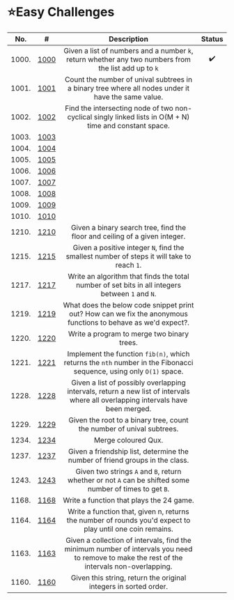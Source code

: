 # **⭐Easy Challenges**

| No. | #    | Description                     | Status |
|:---:|:---: |:---:                            |:---:   |
|1000.|[1000]| Given a list of numbers and a number `k`, return whether any two numbers from the list add up to `k`|✔️|
|1001.|[1001]|Count the number of unival subtrees in a binary tree where all nodes under it have the same value.||
|1002.|[1002]|Find the intersecting node of two non-cyclical singly linked lists in O(M + N) time and constant space.||
|1003.|[1003]|||
|1004.|[1004]|||
|1005.|[1005]|||
|1006.|[1006]|||
|1007.|[1007]|||
|1008.|[1008]|||
|1009.|[1009]|||
|1010.|[1010]|||
|1210.|[1210]| Given a binary search tree, find the floor and ceiling of a given integer.||
|1215.|[1215]|Given a positive integer `N`, find the smallest number of steps it will take to reach `1`.||
|1217.|[1217]|Write an algorithm that finds the total number of set bits in all integers between `1` and `N`.||
|1219.|[1219]|What does the below code snippet print out? How can we fix the anonymous functions to behave as we'd expect?.||
|1220.|[1220]|Write a program to merge two binary trees. ||
|1221.|[1221]|Implement the function `fib(n)`, which returns the `nth` number in the Fibonacci sequence, using only `O(1)` space. ||
|1228.|[1228]|Given a list of possibly overlapping intervals, return a new list of intervals where all overlapping intervals have been merged. ||
|1229.|[1229]|Given the root to a binary tree, count the number of unival subtrees. ||
|1234.|[1234]|Merge coloured Qux. ||
|1237.|[1237]|Given a friendship list, determine the number of friend groups in the class. ||
|1243.|[1243]|Given two strings `A` and `B`, return whether or not `A` can be shifted some number of times to get `B`.||
|1168.|[1168]|Write a function that plays the 24 game.||
|1164.|[1164]|Write a function that, given n, returns the number of rounds you'd expect to play until one coin remains.||
|1163.|[1163]|Given a collection of intervals, find the minimum number of intervals you need to remove to make the rest of the intervals non-overlapping.||
|1160.|[1160]| Given this string, return the original integers in sorted order.||





[1000]:https://github.com/NavarasP/Daily-Coding-Problems-and-Solutions/tree/main/Easy/Code/1000
[1001]:https://github.com/NavarasP/Daily-Coding-Problems-and-Solutions/tree/main/Easy/Code/1001
[1002]:https://github.com/NavarasP/Daily-Coding-Problems-and-Solutions/tree/main/Easy/Code/1002
[1003]:https://github.com/NavarasP/Daily-Coding-Problems-and-Solutions/tree/main/Easy/Code/1003
[1004]:https://github.com/NavarasP/Daily-Coding-Problems-and-Solutions/tree/main/Easy/Code/1004
[1005]:https://github.com/NavarasP/Daily-Coding-Problems-and-Solutions/tree/main/Easy/Code/1005
[1006]:https://github.com/NavarasP/Daily-Coding-Problems-and-Solutions/tree/main/Easy/Code/1006
[1007]:https://github.com/NavarasP/Daily-Coding-Problems-and-Solutions/tree/main/Easy/Code/1007
[1008]:https://github.com/NavarasP/Daily-Coding-Problems-and-Solutions/tree/main/Easy/Code/1008
[1009]:https://github.com/NavarasP/Daily-Coding-Problems-and-Solutions/tree/main/Easy/Code/1009
[1010]:https://github.com/NavarasP/Daily-Coding-Problems-and-Solutions/tree/main/Easy/Code/1010
[1011]:https://github.com/NavarasP/Daily-Coding-Problems-and-Solutions/tree/main/Easy/Code/1011
[1012]:https://github.com/NavarasP/Daily-Coding-Problems-and-Solutions/tree/main/Easy/Code/1012
[1013]:https://github.com/NavarasP/Daily-Coding-Problems-and-Solutions/tree/main/Easy/Code/1013
[1014]:https://github.com/NavarasP/Daily-Coding-Problems-and-Solutions/tree/main/Easy/Code/1014
[1015]:https://github.com/NavarasP/Daily-Coding-Problems-and-Solutions/tree/main/Easy/Code/1015
[1016]:https://github.com/NavarasP/Daily-Coding-Problems-and-Solutions/tree/main/Easy/Code/1016
[1017]:https://github.com/NavarasP/Daily-Coding-Problems-and-Solutions/tree/main/Easy/Code/1017
[1210]:https://github.com/NavarasP/Daily-Coding-Problems-and-Solutions/tree/main/Easy/Code/1210  
[1215]:https://github.com/NavarasP/Daily-Coding-Problems-and-Solutions/tree/main/Easy/Code/1215
[1221]:https://github.com/NavarasP/Daily-Coding-Problems-and-Solutions/tree/main/Easy/Code/1221   
[1229]:https://github.com/NavarasP/Daily-Coding-Problems-and-Solutions/tree/main/Easy/Code/1229  
[1217]:https://github.com/NavarasP/Daily-Coding-Problems-and-Solutions/tree/main/Easy/Code/1217
[1222]:https://github.com/NavarasP/Daily-Coding-Problems-and-Solutions/tree/main/Easy/Code/1222   
[1234]:https://github.com/NavarasP/Daily-Coding-Problems-and-Solutions/tree/main/Easy/Code/1234
[1220]:https://github.com/NavarasP/Daily-Coding-Problems-and-Solutions/tree/main/Easy/Code/1220
[1228]:https://github.com/NavarasP/Daily-Coding-Problems-and-Solutions/tree/main/Easy/Code/1228   
[1237]:https://github.com/NavarasP/Daily-Coding-Problems-and-Solutions/tree/main/Easy/Code/1237
[1243]:https://github.com/NavarasP/Daily-Coding-Problems-and-Solutions/tree/main/Easy/Code/1243
[1219]:https://github.com/NavarasP/Daily-Coding-Problems-and-Solutions/tree/main/Easy/Code/1219
[1168]:https://github.com/NavarasP/Daily-Coding-Problems-and-Solutions/tree/main/Easy/Code/1168
[1164]:https://github.com/NavarasP/Daily-Coding-Problems-and-Solutions/tree/main/Easy/Code/1164
[1163]:https://github.com/NavarasP/Daily-Coding-Problems-and-Solutions/tree/main/Easy/Code/1163
[1160]:https://github.com/NavarasP/Daily-Coding-Problems-and-Solutions/tree/main/Easy/Code/1160